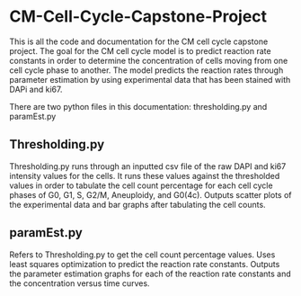 # CM-Cell-Cycle-Capstone-Project
This is all the code and documentation for the CM cell cycle capstone project. The goal for the CM cell cycle model is to predict reaction rate constants in order to determine the concentration of cells moving from one cell cycle phase to another. The model predicts the reaction rates through parameter estimation by using experimental data that has been stained with DAPi and ki67.

There are two python files in this documentation: thresholding.py and paramEst.py

## Thresholding.py
Thresholding.py runs through an inputted csv file of the raw DAPI and ki67 intensity values for the cells. It runs these values against the thresholded values in order to tabulate the cell count percentage for each cell cycle phases of G0, G1, S, G2/M, Aneuploidy, and G0(4c). Outputs scatter plots of the experimental data and bar graphs after tabulating the cell counts.

## paramEst.py
Refers to Thresholding.py to get the cell count percentage values. Uses least squares optimization to predict the reaction rate constants. Outputs the parameter estimation graphs for each of the reaction rate constants and the concentration versus time curves.

